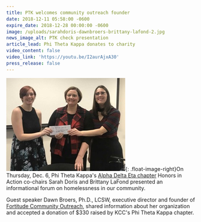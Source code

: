 ```yaml
---
title: PTK welcomes community outreach founder
date: 2018-12-11 05:58:00 -0600
expire_date: 2018-12-28 00:00:00 -0600
image: /uploads/sarahdoris-dawnbroers-brittany-lafond-2.jpg
news_image_alt: PTK check presentation
article_lead: Phi Theta Kappa donates to charity
video_content: false
video_link: 'https://youtu.be/I2aurAjxA30'
press_release: false
---
```


![](/uploads/sarahdoris-dawnbroers-brittany-lafond.jpg){: .float-image-right}On Thursday, Dec. 6, Phi Theta Kappa's [Alpha Delta Eta chapter](http://www.kcc.edu/students/studentlife/clubs/ptk/Pages/default.aspx) Honors in Action co-chairs Sarah Doris and Brittany LaFond presented an informational forum on homelessness in our community.

Guest speaker Dawn Broers, Ph.D., LCSW, executive director and founder of [Fortitude Community Outreach](https://fortitudecommunityoutreach.org/), shared information about her organization and accepted a donation of $330 raised by KCC's Phi Theta Kappa chapter.